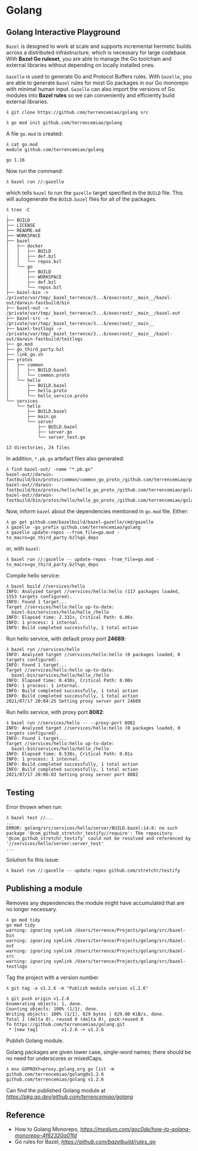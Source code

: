 Golang
======

Golang Interactive Playground
-----------------------------

`Bazel` is designed to work at scale and supports incremental hermetic builds across a distributed infrastructure, which is necessary for large codebase. With **Bazel Go ruleset**, you are able to manage the Go toolchain and external libraries without depending on locally installed ones. 

`Gazelle` is used to generate Go and Protocol Buffers rules. With `Gazelle`, you are able to generate `Bazel` rules for most Go packages in our Go monorepo with minimal human input. `Gazelle` can also import the versions of Go modules into **Bazel rules** so we can conveniently and efficiently build external libraries. 

```
𝜆 git clone https://github.com/terrencemiao/golang src

𝜆 go mod init github.com/terrencemiao/golang
```

A file `go.mod` is created:

```
𝜆 cat go.mod
module github.com/terrencemiao/golang

go 1.16
```

Now run the command:

```
𝜆 bazel run //:gazelle 
```

which tells `bazel` to run the `gazelle` target specified in the `BUILD` file. This will autogenerate the `BUILD.bazel` files for all of the packages.

```
𝜆 tree -C
.
├── BUILD
├── LICENSE
├── README.md
├── WORKSPACE
├── bazel
│   ├── docker
│   │   ├── BUILD
│   │   ├── def.bzl
│   │   └── repos.bzl
│   └── go
│       ├── BUILD
│       ├── WORKSPACE
│       ├── def.bzl
│       └── repos.bzl
├── bazel-bin -> /private/var/tmp/_bazel_terrence/3...6/execroot/__main__/bazel-out/darwin-fastbuild/bin
├── bazel-out -> /private/var/tmp/_bazel_terrence/3...6/execroot/__main__/bazel-out
├── bazel-src -> /private/var/tmp/_bazel_terrence/3...6/execroot/__main__
├── bazel-testlogs -> /private/var/tmp/_bazel_terrence/3...6/execroot/__main__/bazel-out/darwin-fastbuild/testlogs
├── go.mod
├── go_third_party.bzl
├── link_go.sh
├── protos
│   ├── common
│   │   ├── BUILD.bazel
│   │   └── common.proto
│   └── hello
│       ├── BUILD.bazel
│       ├── hello.proto
│       └── hello_service.proto
└── services
    └── hello
        ├── BUILD.bazel
        ├── main.go
        └── server
            ├── BUILD.bazel
            ├── server.go
            └── server_test.go

13 directories, 24 files
```

In addition, `*.pb.go` artefact files also generated:

```
𝜆 find bazel-out/ -name "*.pb.go"
bazel-out//darwin-fastbuild/bin/protos/common/common_go_proto_/github.com/terrencemiao/golang/protos/common/common.pb.go
bazel-out//darwin-fastbuild/bin/protos/hello/hello_go_proto_/github.com/terrencemiao/golang/protos/hello/hello_service.pb.go
bazel-out//darwin-fastbuild/bin/protos/hello/hello_go_proto_/github.com/terrencemiao/golang/protos/hello/hello.pb.go
```

Now, inform `bazel` about the dependencies mentioned in `go.mod` file. Either:

```
𝜆 go get github.com/bazelbuild/bazel-gazelle/cmd/gazelle
𝜆 gazelle -go_prefix github.com/terrencemiao/golang
𝜆 gazelle update-repos --from_file=go.mod -to_macro=go_third_party.bzl%go_deps
```

or, with `bazel`:

```
𝜆 bazel run //:gazelle -- update-repos -from_file=go.mod -to_macro=go_third_party.bzl%go_deps
```

Compile hello service:

```
𝜆 bazel build //services/hello
INFO: Analyzed target //services/hello:hello (117 packages loaded, 1553 targets configured).
INFO: Found 1 target...
Target //services/hello:hello up-to-date:
  bazel-bin/services/hello/hello_/hello
INFO: Elapsed time: 2.331s, Critical Path: 0.06s
INFO: 1 process: 1 internal.
INFO: Build completed successfully, 1 total action
```

Run hello service, with default proxy port **24689**:

```
𝜆 bazel run //services/hello
INFO: Analyzed target //services/hello:hello (0 packages loaded, 0 targets configured).
INFO: Found 1 target...
Target //services/hello:hello up-to-date:
  bazel-bin/services/hello/hello_/hello
INFO: Elapsed time: 0.430s, Critical Path: 0.00s
INFO: 1 process: 1 internal.
INFO: Build completed successfully, 1 total action
INFO: Build completed successfully, 1 total action
2021/07/17 20:04:25 Setting proxy server port 24689
```

Run hello service, with proxy port **8082**:

```
𝜆 bazel run //services/hello -- --proxy-port 8082
INFO: Analyzed target //services/hello:hello (0 packages loaded, 0 targets configured).
INFO: Found 1 target...
Target //services/hello:hello up-to-date:
  bazel-bin/services/hello/hello_/hello
INFO: Elapsed time: 0.538s, Critical Path: 0.01s
INFO: 1 process: 1 internal.
INFO: Build completed successfully, 1 total action
INFO: Build completed successfully, 1 total action
2021/07/17 20:06:03 Setting proxy server port 8082
```

Testing
-------

Error thrown when run:

```
𝜆 bazel test //...
...
ERROR: golang/src/services/hello/server/BUILD.bazel:14:8: no such package '@com_github_stretchr_testify//require': The repository '@com_github_stretchr_testify' could not be resolved and referenced by '//services/hello/server:server_test'
...
```

Solution fix this issue:

```
𝜆 bazel run //:gazelle -- update-repos github.com/stretchr/testify
```

Publishing a module
-------------------

Removes any dependencies the module might have accumulated that are no longer necessary.

```
𝜆 go mod tidy
go mod tidy
warning: ignoring symlink /Users/terrence/Projects/golang/src/bazel-bin
warning: ignoring symlink /Users/terrence/Projects/golang/src/bazel-out
warning: ignoring symlink /Users/terrence/Projects/golang/src/bazel-src
warning: ignoring symlink /Users/terrence/Projects/golang/src/bazel-testlogs
```

Tag the project with a version number.

```
𝜆 git tag -a v1.2.6 -m "Publish module version v1.2.6"
```

```
𝜆 git push origin v1.2.6
Enumerating objects: 1, done.
Counting objects: 100% (1/1), done.
Writing objects: 100% (1/1), 829 bytes | 829.00 KiB/s, done.
Total 1 (delta 0), reused 0 (delta 0), pack-reused 0
To https://github.com/terrencemiao/golang.git
 * [new tag]         v1.2.6 -> v1.2.6
```

Publish Golang module.

Golang packages are given lower case, single-word names; there should be no need for underscores or mixedCaps.

```
𝜆 env GOPROXY=proxy.golang.org go list -m github.com/terrencemiao/golang@v1.2.6
github.com/terrencemiao/golang v1.2.6
```

Can find the published Golang module at _https://pkg.go.dev/github.com/terrencemiao/golang_

Reference
---------

- How to Golang Monorepo, _https://medium.com/goc0de/how-to-golang-monorepo-4f62320a01fd_
- Go rules for Bazel, _https://github.com/bazelbuild/rules_go_

